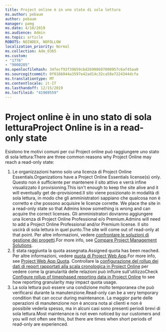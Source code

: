 ```yaml
---
title: Project online è in uno stato di sola lettura
ms.author: pebaum
author: pebaum
manager: pamg
ms.date: 4/10/2019
ms.audience: Admin
ms.topic: article
ROBOTS: NOINDEX, NOFOLLOW
localization_priority: Normal
ms.collection: Adm_O365
ms.custom:
- "1776"
- "9000205"
ms.openlocfilehash: 34fecf93f39659cbd26998697090957c6af45aa0
ms.sourcegitcommit: 0f0186044a3597e42ad14c32ca58e7224344dcfa
ms.translationtype: MT
ms.contentlocale: it-IT
ms.lasthandoff: 12/15/2019
ms.locfileid: "41969559"
---
```

# <a name="project-online-is-in-a-read-only-state"></a><span data-ttu-id="8e95d-102">Project online è in uno stato di sola lettura</span><span class="sxs-lookup"><span data-stu-id="8e95d-102">Project Online is in a read-only state</span></span>

<span data-ttu-id="8e95d-103">Esistono tre motivi comuni per cui Project online può raggiungere uno stato di sola lettura:</span><span class="sxs-lookup"><span data-stu-id="8e95d-103">There are three common reasons why Project Online may reach a read-only state:</span></span>

1. <span data-ttu-id="8e95d-104">Le organizzazioni hanno solo una licenza di Project Online Essentials.</span><span class="sxs-lookup"><span data-stu-id="8e95d-104">Organizations have a Project Online Essentials license(s) only.</span></span> <span data-ttu-id="8e95d-105">Questo non è sufficiente per mantenere il sito attivo e verrà infine visualizzato il provisioning.</span><span class="sxs-lookup"><span data-stu-id="8e95d-105">This isn't enough to keep the site alive and it will eventually get de-provisioned.</span></span><span data-ttu-id="8e95d-106">Il sito viene posizionato in modalità di sola lettura, in modo che gli amministratori sappiano che qualcosa non è corretto e che possono acquisire le licenze corrette.</span><span class="sxs-lookup"><span data-stu-id="8e95d-106"> We place the site in a read-only state so that Admins know something is wrong and can acquire the correct licenses.</span></span> <span data-ttu-id="8e95d-107">Gli amministratori dovranno aggiungere una licenza di Project Online Professional e/o Premium.</span><span class="sxs-lookup"><span data-stu-id="8e95d-107">Admins will need to add a Project Online Professional and/or Premium license.</span></span> <span data-ttu-id="8e95d-108">Il sito uscirà di sola lettura in quel punto.</span><span class="sxs-lookup"><span data-stu-id="8e95d-108">The site will come out of read-only at that point.</span></span> <span data-ttu-id="8e95d-109">Per altre informazioni, vedere [confrontare le soluzioni di gestione dei progetti](https://products.office.com/project/compare-microsoft-project-management-software?tab=1).</span><span class="sxs-lookup"><span data-stu-id="8e95d-109">For more info, see [Compare Project Management Solutions](https://products.office.com/project/compare-microsoft-project-management-software?tab=1).</span></span>
2. <span data-ttu-id="8e95d-110">È stata raggiunta la quota assegnata.</span><span class="sxs-lookup"><span data-stu-id="8e95d-110">Assigned quota has been reached.</span></span> <span data-ttu-id="8e95d-111">Per altre informazioni, vedere [quota di Project Web App](https://docs.microsoft.com/projectonline/tune-project-online-performance#project-web-app-quota).</span><span class="sxs-lookup"><span data-stu-id="8e95d-111">For more info, see [Project Web App Quota](https://docs.microsoft.com/projectonline/tune-project-online-performance#project-web-app-quota).</span></span> <span data-ttu-id="8e95d-112">Controllare la [configurazione del rollup dei dati di report rapportati alla scala cronologica in Project Online](https://docs.microsoft.com/ProjectOnline/configure-rollup-of-timephased-reporting-data-in-project-online?redirectSourcePath=%252fen-us%252farticle%252fConfigure-rollup-of-timephased-reporting-data-in-Project-Online-da8487fe-899e-4510-a264-e2ebc948928c) per vedere come la granularità delle relazioni può influire sull'utilizzo</span><span class="sxs-lookup"><span data-stu-id="8e95d-112">Check [Configure rollup of timephased reporting data in Project Online](https://docs.microsoft.com/ProjectOnline/configure-rollup-of-timephased-reporting-data-in-project-online?redirectSourcePath=%252fen-us%252farticle%252fConfigure-rollup-of-timephased-reporting-data-in-Project-Online-da8487fe-899e-4510-a264-e2ebc948928c) to see how reporting granularity may impact quota usage.</span></span>
3. <span data-ttu-id="8e95d-113">La sola lettura può essere una condizione molto temporanea che può verificarsi durante la manutenzione.</span><span class="sxs-lookup"><span data-stu-id="8e95d-113">Read-only can be a very temporary condition that can occur during maintenance.</span></span> <span data-ttu-id="8e95d-114">La maggior parte delle operazioni di manutenzione non è ancora nota ai clienti e non è possibile vederla spesso, ma in alcuni casi sono presenti periodi brevi di sola lettura.</span><span class="sxs-lookup"><span data-stu-id="8e95d-114">Most maintenance is not even noticed by our customers and you will not often see this, but there are times when short periods of read-only are experienced.</span></span>
